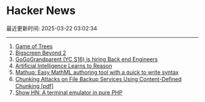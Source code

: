 # Hacker News

最近更新时间: 2025-03-22 03:02:34

--- 
1. [Game of Trees](https://gameoftrees.org/index.html) 
2. [Bigscreen Beyond 2](https://www.bigscreenvr.com/) 
3. [GoGoGrandparent (YC S16) is hiring Back end Engineers](https://news.ycombinator.com/item?id=43438166) 
4. [Artificial Intelligence Learns to Reason](https://www.science.org/doi/10.1126/science.adw5211) 
5. [Mathup: Easy MathML authoring tool with a quick to write syntax](https://mathup.xyz/) 
6. [Chunking Attacks on File Backup Services Using Content-Deﬁned Chunking [pdf]](https://www.daemonology.net/blog/chunking-attacks.pdf) 
7. [Show HN: A terminal emulator in pure PHP](https://github.com/soloterm/screen) 
